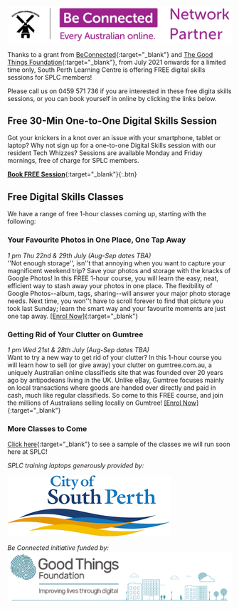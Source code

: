 <img class="img-responsive" src="../img/be_connected_network_partner_logo_1200x200_splc.png">

Thanks to a grant from [BeConnected](https://beconnected.esafety.gov.au/){:target="_blank"} and [The Good Things Foundation](https://www.goodthingsfoundation.org.au/what-we-do){:target="_blank"}, from July 2021 onwards for a limited time only, South Perth Learning Centre is offering FREE digital skills sessions for SPLC members!

Please call us on 0459 571 736 if you are interested in these free digita skills sessions, or you can book yourself in online by clicking the links below.

## Free 30-Min One-to-One Digital Skills Session 

Got your knickers in a knot over an issue with your smartphone, tablet or laptop? Why not sign up for a one-to-one Digital Skills session with our resident Tech Whizzes? Sessions are available Monday and Friday mornings, free of charge for SPLC members.

[**Book FREE Session**](https://calendly.com/splc-beconnected/digital-skills?month=2021-08){:target="_blank"}{:.btn}

## Free Digital Skills Classes

We have a range of free 1-hour classes coming up, starting with the following:

### Your Favourite Photos in One Place, One Tap Away
*1 pm Thu 22nd & 29th July (Aug-Sep dates TBA)*  
''Not enough storage'', isn''t that annoying when you want to capture your magnificent weekend trip? Save your photos and storage with the knacks of Google Photos! In this FREE 1-hour course, you will learn the easy, neat, efficient way to stash away your photos in one place. The flexibility of Google Photos--album, tags, sharing--will answer your major photo storage needs. Next time, you won''t have to scroll forever to find that picture you took last Sunday; learn the smart way and your favourite moments are just one tap away. [[Enrol Now]](https://classmanager.com.au/cbin/admin.php?Action=courses&single_course_id=1406&organisation_name=splc&from=org_home){:target="_blank"}

### Getting Rid of Your Clutter on Gumtree
*1 pm Wed 21st & 28th July (Aug-Sep dates TBA)*  
Want to try a new way to get rid of your clutter? In this 1-hour course you will learn how to sell (or give away) your clutter on gumtree.com.au, a uniquely Australian online classifieds site that was founded over 20 years ago by antipodeans living in the UK. Unlike eBay, Gumtree focuses mainly on local transactions where goods are handed over directly and paid in cash, much like regular classifieds. So come to this FREE course, and join the millions of Australians selling locally on Gumtree! [[Enrol Now]](https://classmanager.com.au/cbin/admin.php?Action=courses&single_course_id=1407&organisation_name=splc&from=org_home){:target="_blank"}

### More Classes to Come
[Click here](https://splc.org.au/about/blog/8-blog/20-splc-beconnected-course-survey-results){:target="_blank"} to see a sample of the classes we will run soon here at SPLC!

*SPLC training laptops generously provided by:*  
  
<img class="img-responsive" src="../img/logo_cosp.png">

*Be Connected initiative funded by:*  
<img class="img-responsive" src="../img/goodthingsfoundationlogocrop.png">
